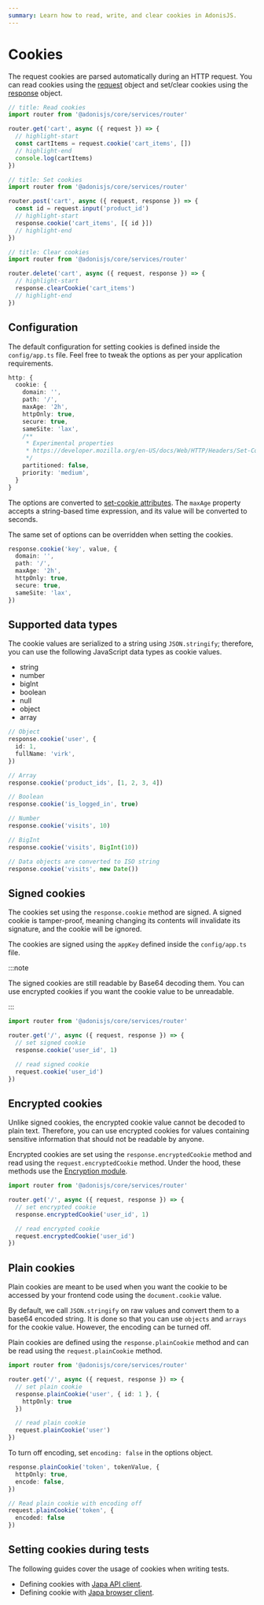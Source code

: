 ```yaml
---
summary: Learn how to read, write, and clear cookies in AdonisJS.
---
```


# Cookies

The request cookies are parsed automatically during an HTTP request. You can read cookies using the [request](./request.md) object and set/clear cookies using the [response](./response.md) object.

```ts
// title: Read cookies
import router from '@adonisjs/core/services/router'

router.get('cart', async ({ request }) => {
  // highlight-start
  const cartItems = request.cookie('cart_items', [])
  // highlight-end
  console.log(cartItems)
})
```

```ts
// title: Set cookies
import router from '@adonisjs/core/services/router'

router.post('cart', async ({ request, response }) => {
  const id = request.input('product_id')
  // highlight-start
  response.cookie('cart_items', [{ id }])
  // highlight-end
})
```

```ts
// title: Clear cookies
import router from '@adonisjs/core/services/router'

router.delete('cart', async ({ request, response }) => {
  // highlight-start
  response.clearCookie('cart_items')
  // highlight-end
})
```

## Configuration

The default configuration for setting cookies is defined inside the `config/app.ts` file. Feel free to tweak the options as per your application requirements.

```ts
http: {
  cookie: {
    domain: '',
    path: '/',
    maxAge: '2h',
    httpOnly: true,
    secure: true,
    sameSite: 'lax',
    /**
     * Experimental properties
     * https://developer.mozilla.org/en-US/docs/Web/HTTP/Headers/Set-Cookie#partitioned
     */
    partitioned: false,
    priority: 'medium',
  }
}
```

The options are converted to [set-cookie attributes](https://developer.mozilla.org/en-US/docs/Web/HTTP/Headers/Set-Cookie#attributes). The `maxAge` property accepts a string-based time expression, and its value will be converted to seconds.

The same set of options can be overridden when setting the cookies. 

```ts
response.cookie('key', value, {
  domain: '',
  path: '/',
  maxAge: '2h',
  httpOnly: true,
  secure: true,
  sameSite: 'lax',
})
```

## Supported data types

The cookie values are serialized to a string using `JSON.stringify`; therefore, you can use the following JavaScript data types as cookie values.

- string
- number
- bigInt
- boolean
- null
- object
- array 

```ts
// Object
response.cookie('user', {
  id: 1,
  fullName: 'virk',
})

// Array
response.cookie('product_ids', [1, 2, 3, 4])

// Boolean
response.cookie('is_logged_in', true)

// Number
response.cookie('visits', 10)

// BigInt
response.cookie('visits', BigInt(10))

// Data objects are converted to ISO string
response.cookie('visits', new Date())
```

## Signed cookies

The cookies set using the `response.cookie` method are signed. A signed cookie is tamper-proof, meaning changing its contents will invalidate its signature, and the cookie will be ignored.

The cookies are signed using the `appKey` defined inside the `config/app.ts` file.


:::note

The signed cookies are still readable by Base64 decoding them. You can use encrypted cookies if you want the cookie value to be unreadable.


:::


```ts
import router from '@adonisjs/core/services/router'

router.get('/', async ({ request, response }) => {
  // set signed cookie
  response.cookie('user_id', 1)

  // read signed cookie
  request.cookie('user_id')
})
```

## Encrypted cookies

Unlike signed cookies, the encrypted cookie value cannot be decoded to plain text. Therefore, you can use encrypted cookies for values containing sensitive information that should not be readable by anyone.

Encrypted cookies are set using the `response.encryptedCookie` method and read using the `request.encryptedCookie` method. Under the hood, these methods use the [Encryption module](../security/encryption.md).

```ts
import router from '@adonisjs/core/services/router'

router.get('/', async ({ request, response }) => {
  // set encrypted cookie
  response.encryptedCookie('user_id', 1)

  // read encrypted cookie
  request.encryptedCookie('user_id')
})
```

## Plain cookies

Plain cookies are meant to be used when you want the cookie to be accessed by your frontend code using the `document.cookie` value. 

By default, we call `JSON.stringify` on raw values and convert them to a base64 encoded string. It is done so that you can use `objects` and `arrays` for the cookie value. However, the encoding can be turned off.

Plain cookies are defined using the `response.plainCookie` method and can be read using the `request.plainCookie` method.

```ts
import router from '@adonisjs/core/services/router'

router.get('/', async ({ request, response }) => {
  // set plain cookie
  response.plainCookie('user', { id: 1 }, {
    httpOnly: true
  })

  // read plain cookie
  request.plainCookie('user')
})
``` 

To turn off encoding, set `encoding: false` in the options object.

```ts
response.plainCookie('token', tokenValue, {
  httpOnly: true,
  encode: false,
})

// Read plain cookie with encoding off
request.plainCookie('token', {
  encoded: false
})
```

## Setting cookies during tests
The following guides cover the usage of cookies when writing tests.

- Defining cookies with [Japa API client](../testing/http_tests.md#readingwriting-cookies).
- Defining cookie with [Japa browser client](../testing/browser_tests.md#readingwriting-cookies).
